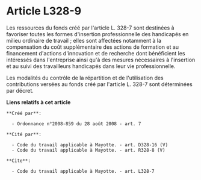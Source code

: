 # Article L328-9

Les ressources du fonds créé par l'article L. 328-7 sont destinées à favoriser toutes les formes d'insertion professionnelle
des handicapés en milieu ordinaire de travail ; elles sont affectées notamment à la compensation du coût supplémentaire des
actions de formation et au financement d'actions d'innovation et de recherche dont bénéficient les intéressés dans
l'entreprise ainsi qu'à des mesures nécessaires à l'insertion et au suivi des travailleurs handicapés dans leur vie
professionnelle. 

Les modalités du contrôle de la répartition et de l'utilisation des contributions versées au fonds créé par l'article L.
328-7 sont déterminées par décret.

**Liens relatifs à cet article**

	**Créé par**:

	  - Ordonnance n°2008-859 du 28 août 2008 - art. 7

	**Cité par**:

	  - Code du travail applicable à Mayotte. - art. D328-16 (V)
	  - Code du travail applicable à Mayotte. - art. R328-8 (V)

	**Cite**:

	  - Code du travail applicable à Mayotte. - art. L328-7
